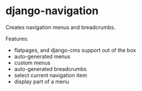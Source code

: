 django-navigation
=================

Creates navigation menus and breadcrumbs.

Features:
 - flatpages, and django-cms support out of the box
 - auto-generated menus
 - custom menus
 - auto-generated breadcrumbs
 - select current navigation item
 - display part of a menu

 
